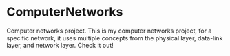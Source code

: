 # ComputerNetworks
Computer networks project.
This is my computer networks project, for a specific network, it uses multiple concepts from the physical layer, data-link layer, and network layer.
Check it out!
